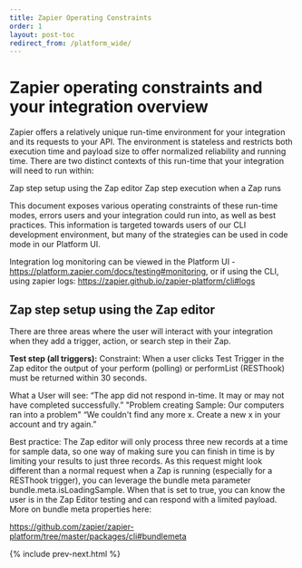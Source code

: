 ```yaml
---
title: Zapier Operating Constraints
order: 1
layout: post-toc
redirect_from: /platform_wide/
---
```


# Zapier operating constraints and your integration overview

Zapier offers a relatively unique run-time environment for your integration and its requests to your API. The environment is stateless and restricts both execution time and payload size to offer normalized reliability and running time. There are two distinct contexts of this run-time that your integration will need to run within:

Zap step setup using the Zap editor
Zap step execution when a Zap runs

This document exposes various operating constraints of these run-time modes, errors users and your integration could run into, as well as best practices. This information is targeted towards users of our CLI development environment, but many of the strategies can be used in code mode in our Platform UI.

Integration log monitoring can be viewed in the Platform UI - https://platform.zapier.com/docs/testing#monitoring, or if using the CLI, using zapier logs: https://zapier.github.io/zapier-platform/cli#logs

## Zap step setup using the Zap editor

There are three areas where the user will interact with your integration when they add a trigger, action, or search step in their Zap.

**Test step (all triggers):**
Constraint: When a user clicks Test Trigger in the Zap editor the output of your perform (polling) or performList (RESThook) must be returned within 30 seconds.

What a User will see:
“The app did not respond in-time. It may or may not have completed successfully.”
"Problem creating Sample: Our computers ran into a problem"
“We couldn't find any more x. Create a new x in your account and try again.”

Best practice: The Zap editor will only process three new records at a time for sample data, so one way of making sure you can finish in time is by limiting your results to just three records. As this request might look different than a normal request when a Zap is running (especially for a RESThook trigger), you can leverage the bundle meta parameter bundle.meta.isLoadingSample. When that is set to true, you can know the user is in the Zap Editor testing and can respond with a limited payload. More on bundle meta properties here:

https://github.com/zapier/zapier-platform/tree/master/packages/cli#bundlemeta

{% include prev-next.html %}

